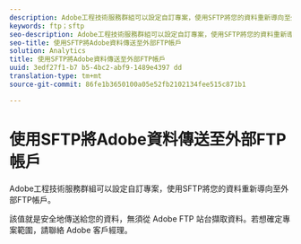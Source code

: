 ```yaml
---
description: Adobe工程技術服務群組可以設定自訂專案，使用SFTP將您的資料重新導向至外部FTP帳戶。
keywords: ftp；sftp
seo-description: Adobe工程技術服務群組可以設定自訂專案，使用SFTP將您的資料重新導向至外部FTP帳戶。
seo-title: 使用SFTP將Adobe資料傳送至外部FTP帳戶
solution: Analytics
title: 使用SFTP將Adobe資料傳送至外部FTP帳戶
uuid: 3edf27f1-b7 b5-4bc2-abf9-1489e4397 dd
translation-type: tm+mt
source-git-commit: 86fe1b3650100a05e52fb2102134fee515c871b1

---
```



# 使用SFTP將Adobe資料傳送至外部FTP帳戶

Adobe工程技術服務群組可以設定自訂專案，使用SFTP將您的資料重新導向至外部FTP帳戶。

該值就是安全地傳送給您的資料，無須從 Adobe FTP 站台擷取資料。若想確定專案範圍，請聯絡 Adobe 客戶經理。
